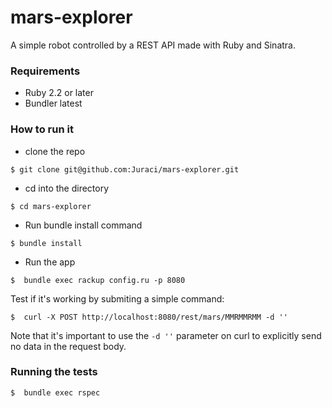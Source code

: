 # mars-explorer

A simple robot controlled by a REST API made with Ruby and Sinatra.

### Requirements

* Ruby 2.2 or later
* Bundler latest

### How to run it

* clone the repo
```shell
$ git clone git@github.com:Juraci/mars-explorer.git
```

* cd into the directory
```shell
$ cd mars-explorer
```

* Run bundle install command
```shell
$ bundle install 
```

* Run the app
```shell
$  bundle exec rackup config.ru -p 8080 
```

Test if it's working by submiting a simple command:

```shell
$  curl -X POST http://localhost:8080/rest/mars/MMRMMRMM -d '' 
```

Note that it's important to use the `-d ''` parameter on curl to explicitly send no data in the request body.

### Running the tests

```shell
$  bundle exec rspec 
```
